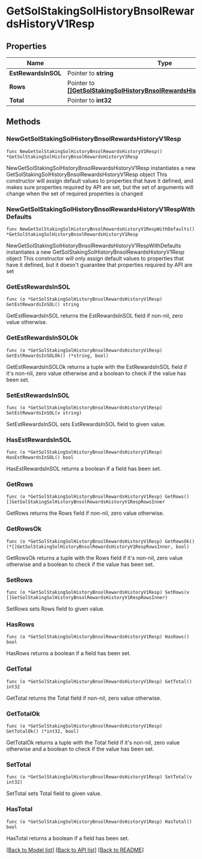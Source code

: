 # GetSolStakingSolHistoryBnsolRewardsHistoryV1Resp

## Properties

Name | Type | Description | Notes
------------ | ------------- | ------------- | -------------
**EstRewardsInSOL** | Pointer to **string** |  | [optional] 
**Rows** | Pointer to [**[]GetSolStakingSolHistoryBnsolRewardsHistoryV1RespRowsInner**](GetSolStakingSolHistoryBnsolRewardsHistoryV1RespRowsInner.md) |  | [optional] 
**Total** | Pointer to **int32** |  | [optional] 

## Methods

### NewGetSolStakingSolHistoryBnsolRewardsHistoryV1Resp

`func NewGetSolStakingSolHistoryBnsolRewardsHistoryV1Resp() *GetSolStakingSolHistoryBnsolRewardsHistoryV1Resp`

NewGetSolStakingSolHistoryBnsolRewardsHistoryV1Resp instantiates a new GetSolStakingSolHistoryBnsolRewardsHistoryV1Resp object
This constructor will assign default values to properties that have it defined,
and makes sure properties required by API are set, but the set of arguments
will change when the set of required properties is changed

### NewGetSolStakingSolHistoryBnsolRewardsHistoryV1RespWithDefaults

`func NewGetSolStakingSolHistoryBnsolRewardsHistoryV1RespWithDefaults() *GetSolStakingSolHistoryBnsolRewardsHistoryV1Resp`

NewGetSolStakingSolHistoryBnsolRewardsHistoryV1RespWithDefaults instantiates a new GetSolStakingSolHistoryBnsolRewardsHistoryV1Resp object
This constructor will only assign default values to properties that have it defined,
but it doesn't guarantee that properties required by API are set

### GetEstRewardsInSOL

`func (o *GetSolStakingSolHistoryBnsolRewardsHistoryV1Resp) GetEstRewardsInSOL() string`

GetEstRewardsInSOL returns the EstRewardsInSOL field if non-nil, zero value otherwise.

### GetEstRewardsInSOLOk

`func (o *GetSolStakingSolHistoryBnsolRewardsHistoryV1Resp) GetEstRewardsInSOLOk() (*string, bool)`

GetEstRewardsInSOLOk returns a tuple with the EstRewardsInSOL field if it's non-nil, zero value otherwise
and a boolean to check if the value has been set.

### SetEstRewardsInSOL

`func (o *GetSolStakingSolHistoryBnsolRewardsHistoryV1Resp) SetEstRewardsInSOL(v string)`

SetEstRewardsInSOL sets EstRewardsInSOL field to given value.

### HasEstRewardsInSOL

`func (o *GetSolStakingSolHistoryBnsolRewardsHistoryV1Resp) HasEstRewardsInSOL() bool`

HasEstRewardsInSOL returns a boolean if a field has been set.

### GetRows

`func (o *GetSolStakingSolHistoryBnsolRewardsHistoryV1Resp) GetRows() []GetSolStakingSolHistoryBnsolRewardsHistoryV1RespRowsInner`

GetRows returns the Rows field if non-nil, zero value otherwise.

### GetRowsOk

`func (o *GetSolStakingSolHistoryBnsolRewardsHistoryV1Resp) GetRowsOk() (*[]GetSolStakingSolHistoryBnsolRewardsHistoryV1RespRowsInner, bool)`

GetRowsOk returns a tuple with the Rows field if it's non-nil, zero value otherwise
and a boolean to check if the value has been set.

### SetRows

`func (o *GetSolStakingSolHistoryBnsolRewardsHistoryV1Resp) SetRows(v []GetSolStakingSolHistoryBnsolRewardsHistoryV1RespRowsInner)`

SetRows sets Rows field to given value.

### HasRows

`func (o *GetSolStakingSolHistoryBnsolRewardsHistoryV1Resp) HasRows() bool`

HasRows returns a boolean if a field has been set.

### GetTotal

`func (o *GetSolStakingSolHistoryBnsolRewardsHistoryV1Resp) GetTotal() int32`

GetTotal returns the Total field if non-nil, zero value otherwise.

### GetTotalOk

`func (o *GetSolStakingSolHistoryBnsolRewardsHistoryV1Resp) GetTotalOk() (*int32, bool)`

GetTotalOk returns a tuple with the Total field if it's non-nil, zero value otherwise
and a boolean to check if the value has been set.

### SetTotal

`func (o *GetSolStakingSolHistoryBnsolRewardsHistoryV1Resp) SetTotal(v int32)`

SetTotal sets Total field to given value.

### HasTotal

`func (o *GetSolStakingSolHistoryBnsolRewardsHistoryV1Resp) HasTotal() bool`

HasTotal returns a boolean if a field has been set.


[[Back to Model list]](../README.md#documentation-for-models) [[Back to API list]](../README.md#documentation-for-api-endpoints) [[Back to README]](../README.md)


